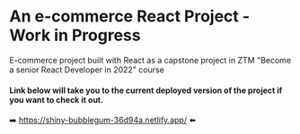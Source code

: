 # An e-commerce React Project - Work in Progress

E-commerce project built with React as a capstone project in ZTM "Become a senior React Developer in 2022" course

#### Link below will take you to the current deployed version of the project if you want to check it out.
➡️ https://shiny-bubblegum-36d94a.netlify.app/ ⬅️
